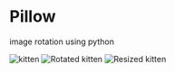 # Pillow

image rotation using python

![kitten](https://user-images.githubusercontent.com/95494969/144652133-62a8fce9-2754-40c7-98c9-622f81b1d77b.jpg)
![Rotated kitten](https://user-images.githubusercontent.com/95494969/144652162-c7e2c897-065f-4b09-8e45-198eead97c11.jpg)
![Resized kitten](https://user-images.githubusercontent.com/95494969/144652166-c9329551-36a7-40be-8d54-2ea45d1cbc4d.jpg)
